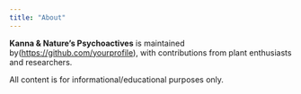 ```yaml
---
title: "About"
---
```


**Kanna & Nature’s Psychoactives** is maintained by(https://github.com/yourprofile), with contributions from plant enthusiasts and researchers.

All content is for informational/educational purposes only.

